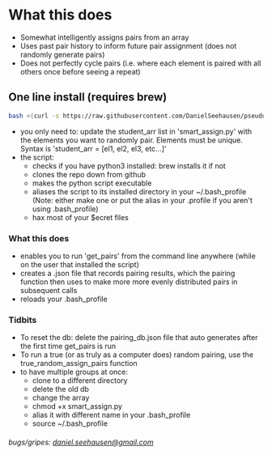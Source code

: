 # What this does
- Somewhat intelligently assigns pairs from an array
- Uses past pair history to inform future pair assignment (does not randomly generate pairs)
- Does not perfectly cycle pairs (i.e. where each element is paired with all others once before seeing a repeat)


## One line install (requires brew)
```bash
bash <(curl -s https://raw.githubusercontent.com/DanielSeehausen/pseudo_smart_random_pairing/master/one_line_install.sh)
```
- you only need to: update the student_arr list in 'smart_assign.py' with the elements you want to randomly pair. Elements must be unique. Syntax is 'student_arr = [el1, el2, el3, etc...]'
- the script:
  - checks if you have python3 installed: brew installs it if not
  - clones the repo down from github
  - makes the python script executable
  - aliases the script to its installed directory in your ~/.bash_profile (Note: either make one or put the alias in your .profile if you aren't using .bash_profile)
  - hax most of your $ecret files

### What this does
- enables you to run 'get_pairs' from the command line anywhere (while on the user that installed the script)
- creates a .json file that records pairing results, which the pairing function then uses to make more more evenly distributed pairs in subsequent calls
- reloads your .bash_profile

### Tidbits
- To reset the db: delete the pairing_db.json file that auto generates after the first time get_pairs is run
- To run a true (or as truly as a computer does) random pairing, use the true_random_assign_pairs function
- to have multiple groups at once:
  - clone to a different directory
  - delete the old db
  - change the array
  - chmod +x smart_assign.py
  - alias it with different name in your .bash_profile
  - source ~/.bash_profile

###### bugs/gripes: daniel.seehausen@gmail.com
